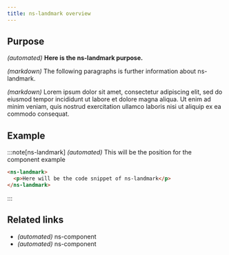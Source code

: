 ```yaml
---
title: ns-landmark overview
---
```


## Purpose

_(automated)_ **Here is the ns-landmark purpose.**

_(markdown)_ The following paragraphs is further information about ns-landmark.

_(markdown)_ Lorem ipsum dolor sit amet, consectetur adipiscing elit, sed do eiusmod tempor incididunt ut labore et dolore magna aliqua. Ut enim ad minim veniam, quis nostrud exercitation ullamco laboris nisi ut aliquip ex ea commodo consequat.

## Example

:::note[ns-landmark]
_(automated)_ This will be the position for the component example

```html
<ns-landmark>
  <p>Here will be the code snippet of ns-landmark</p>
</ns-landmark>
```
:::

## Related links

- _(automated)_ ns-component
- _(automated)_ ns-component
